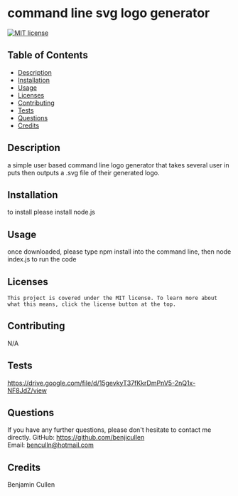 # command line svg logo generator

  [![MIT license](https://img.shields.io/badge/License-MIT-blue.svg)](https://lbesson.mit-license.org/)

  ## Table of Contents
  * [Description](#description)
  * [Installation](#installation)
  * [Usage](#usage)
  * [Licenses](#licenses)
  * [Contributing](#contributing)
  * [Tests](#tests)
  * [Questions](#questions)
  * [Credits](#credits)

  ## Description
  a simple user based command line logo generator that takes several user in puts then outputs a .svg file of their generated logo.

  ## Installation
  to install please install node.js

  ## Usage
  once downloaded, please type npm install into the command line, then node index.js to run the code

  ## Licenses
    This project is covered under the MIT license. To learn more about what this means, click the license button at the top.

  ## Contributing
  N/A

  ## Tests
  https://drive.google.com/file/d/15gevkyT37fKkrDmPnV5-2nQ1x-NF8JdZ/view

  ## Questions
  If you have any further questions, please don't hesitate to contact me directly.
  GitHub: https://github.com/benjicullen  
  Email: benculln@hotmail.com

  ## Credits
  Benjamin Cullen
